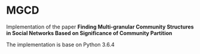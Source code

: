 # MGCD

Implementation of the paper **Finding Multi-granular Community Structures in Social Networks Based on Significance of Community Partition**

The implementation is base on Python 3.6.4